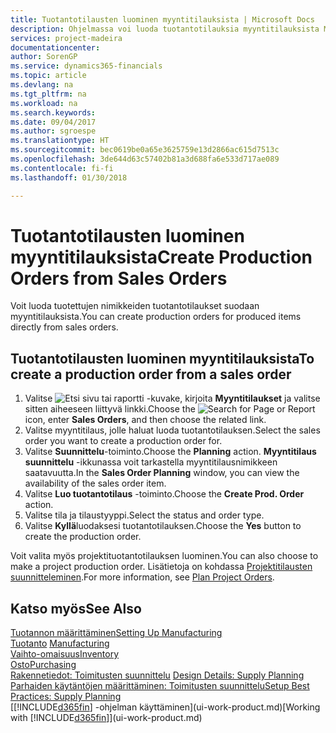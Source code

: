 ```yaml
---
title: Tuotantotilausten luominen myyntitilauksista | Microsoft Docs
description: Ohjelmassa voi luoda tuotantotilauksia myyntitilauksista Myynti ja markkinointi -osastossa.
services: project-madeira
documentationcenter: 
author: SorenGP
ms.service: dynamics365-financials
ms.topic: article
ms.devlang: na
ms.tgt_pltfrm: na
ms.workload: na
ms.search.keywords: 
ms.date: 09/04/2017
ms.author: sgroespe
ms.translationtype: HT
ms.sourcegitcommit: bec0619be0a65e3625759e13d2866ac615d7513c
ms.openlocfilehash: 3de644d63c57402b81a3d688fa6e533d717ae089
ms.contentlocale: fi-fi
ms.lasthandoff: 01/30/2018

---
```

# <a name="create-production-orders-from-sales-orders"></a><span data-ttu-id="ab6a1-103">Tuotantotilausten luominen myyntitilauksista</span><span class="sxs-lookup"><span data-stu-id="ab6a1-103">Create Production Orders from Sales Orders</span></span>
<span data-ttu-id="ab6a1-104">Voit luoda tuotettujen nimikkeiden tuotantotilaukset suodaan myyntitilauksista.</span><span class="sxs-lookup"><span data-stu-id="ab6a1-104">You can create production orders for produced items directly from sales orders.</span></span>  

## <a name="to-create-a-production-order-from-a-sales-order"></a><span data-ttu-id="ab6a1-105">Tuotantotilausten luominen myyntitilauksista</span><span class="sxs-lookup"><span data-stu-id="ab6a1-105">To create a production order from a sales order</span></span>  

1.  <span data-ttu-id="ab6a1-106">Valitse ![Etsi sivu tai raportti](media/ui-search/search_small.png "Etsi sivu tai raportti -kuvake") -kuvake, kirjoita **Myyntitilaukset** ja valitse sitten aiheeseen liittyvä linkki.</span><span class="sxs-lookup"><span data-stu-id="ab6a1-106">Choose the ![Search for Page or Report](media/ui-search/search_small.png "Search for Page or Report icon") icon, enter **Sales Orders**, and then choose the related link.</span></span>  
2.  <span data-ttu-id="ab6a1-107">Valitse myyntitilaus, jolle haluat luoda tuotantotilauksen.</span><span class="sxs-lookup"><span data-stu-id="ab6a1-107">Select the sales order you want to create a production order for.</span></span>  
3.  <span data-ttu-id="ab6a1-108">Valitse **Suunnittelu**-toiminto.</span><span class="sxs-lookup"><span data-stu-id="ab6a1-108">Choose the **Planning** action.</span></span> <span data-ttu-id="ab6a1-109">**Myyntitilaus suunnittelu** -ikkunassa voit tarkastella myyntitilausnimikkeen saatavuutta.</span><span class="sxs-lookup"><span data-stu-id="ab6a1-109">In the **Sales Order Planning** window, you can view the availability of the sales order item.</span></span>  
4.  <span data-ttu-id="ab6a1-110">Valitse **Luo tuotantotilaus** -toiminto.</span><span class="sxs-lookup"><span data-stu-id="ab6a1-110">Choose the **Create Prod. Order** action.</span></span>  
5.  <span data-ttu-id="ab6a1-111">Valitse tila ja tilaustyyppi.</span><span class="sxs-lookup"><span data-stu-id="ab6a1-111">Select the status and order type.</span></span>  
6.  <span data-ttu-id="ab6a1-112">Valitse **Kyllä**luodaksesi tuotantotilauksen.</span><span class="sxs-lookup"><span data-stu-id="ab6a1-112">Choose the **Yes** button to create the production order.</span></span>

<span data-ttu-id="ab6a1-113">Voit valita myös projektituotantotilauksen luominen.</span><span class="sxs-lookup"><span data-stu-id="ab6a1-113">You can also choose to make a project production order.</span></span> <span data-ttu-id="ab6a1-114">Lisätietoja on kohdassa [Projektitilausten suunnitteleminen](production-how-to-plan-project-orders.md).</span><span class="sxs-lookup"><span data-stu-id="ab6a1-114">For more information, see [Plan Project Orders](production-how-to-plan-project-orders.md).</span></span>   

## <a name="see-also"></a><span data-ttu-id="ab6a1-115">Katso myös</span><span class="sxs-lookup"><span data-stu-id="ab6a1-115">See Also</span></span>  
[<span data-ttu-id="ab6a1-116">Tuotannon määrittäminen</span><span class="sxs-lookup"><span data-stu-id="ab6a1-116">Setting Up Manufacturing</span></span>](production-configure-production-processes.md)  
<span data-ttu-id="ab6a1-117">[Tuotanto](production-manage-manufacturing.md)  </span><span class="sxs-lookup"><span data-stu-id="ab6a1-117">[Manufacturing](production-manage-manufacturing.md)  </span></span>  
[<span data-ttu-id="ab6a1-118">Vaihto-omaisuus</span><span class="sxs-lookup"><span data-stu-id="ab6a1-118">Inventory</span></span>](inventory-manage-inventory.md)  
[<span data-ttu-id="ab6a1-119">Osto</span><span class="sxs-lookup"><span data-stu-id="ab6a1-119">Purchasing</span></span>](purchasing-manage-purchasing.md)  
<span data-ttu-id="ab6a1-120">[Rakennetiedot: Toimitusten suunnittelu](design-details-supply-planning.md) </span><span class="sxs-lookup"><span data-stu-id="ab6a1-120">[Design Details: Supply Planning](design-details-supply-planning.md) </span></span>  
[<span data-ttu-id="ab6a1-121">Parhaiden käytäntöjen määrittäminen: Toimitusten suunnittelu</span><span class="sxs-lookup"><span data-stu-id="ab6a1-121">Setup Best Practices: Supply Planning</span></span>](setup-best-practices-supply-planning.md)  
<span data-ttu-id="ab6a1-122">[[!INCLUDE[d365fin](includes/d365fin_md.md)] -ohjelman käyttäminen](ui-work-product.md)</span><span class="sxs-lookup"><span data-stu-id="ab6a1-122">[Working with [!INCLUDE[d365fin](includes/d365fin_md.md)]](ui-work-product.md)</span></span>

